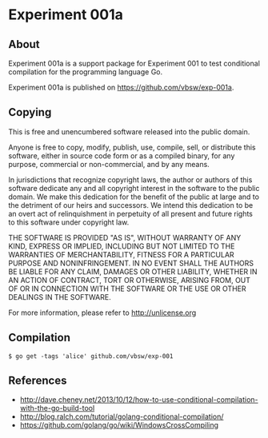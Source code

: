 # Experiment 001a

## About
Experiment 001a is a support package for Experiment 001 to test conditional
compilation for the programming language Go.

Experiment 001a is published on <https://github.com/vbsw/exp-001a>.

## Copying
This is free and unencumbered software released into the public domain.

Anyone is free to copy, modify, publish, use, compile, sell, or
distribute this software, either in source code form or as a compiled
binary, for any purpose, commercial or non-commercial, and by any
means.

In jurisdictions that recognize copyright laws, the author or authors
of this software dedicate any and all copyright interest in the
software to the public domain. We make this dedication for the benefit
of the public at large and to the detriment of our heirs and
successors. We intend this dedication to be an overt act of
relinquishment in perpetuity of all present and future rights to this
software under copyright law.

THE SOFTWARE IS PROVIDED "AS IS", WITHOUT WARRANTY OF ANY KIND,
EXPRESS OR IMPLIED, INCLUDING BUT NOT LIMITED TO THE WARRANTIES OF
MERCHANTABILITY, FITNESS FOR A PARTICULAR PURPOSE AND NONINFRINGEMENT.
IN NO EVENT SHALL THE AUTHORS BE LIABLE FOR ANY CLAIM, DAMAGES OR
OTHER LIABILITY, WHETHER IN AN ACTION OF CONTRACT, TORT OR OTHERWISE,
ARISING FROM, OUT OF OR IN CONNECTION WITH THE SOFTWARE OR THE USE OR
OTHER DEALINGS IN THE SOFTWARE.

For more information, please refer to <http://unlicense.org>

## Compilation

	$ go get -tags 'alice' github.com/vbsw/exp-001

## References
- <http://dave.cheney.net/2013/10/12/how-to-use-conditional-compilation-with-the-go-build-tool>
- <http://blog.ralch.com/tutorial/golang-conditional-compilation/>
- <https://github.com/golang/go/wiki/WindowsCrossCompiling>
